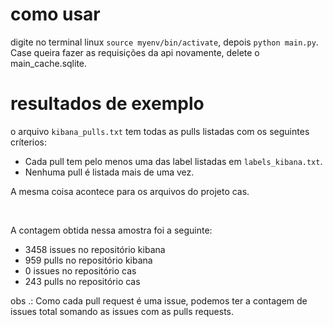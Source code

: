 # como usar
digite no terminal linux `source myenv/bin/activate`, depois `python main.py`.
Case queira fazer as requisições da api novamente, delete o main_cache.sqlite.
# resultados de exemplo
o arquivo `kibana_pulls.txt` tem todas as pulls listadas com os seguintes críterios:
- Cada pull tem pelo menos uma das label listadas em `labels_kibana.txt`.
- Nenhuma pull é listada mais de uma vez. 

A mesma coisa acontece para os arquivos do projeto cas.  
  
<br>  

A contagem obtida nessa amostra foi a seguinte:  
- 3458 issues no repositório kibana  
- 959 pulls no repositório kibana 
- 0 issues no repositório cas 
- 243 pulls no repositório cas 
  
obs .: Como cada pull request é uma issue, podemos ter a contagem de issues total somando as issues com as pulls requests.
